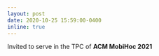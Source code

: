 ```yaml
---
layout: post
date: 2020-10-25 15:59:00-0400
inline: true
---
```


Invited to serve in the TPC of <strong>ACM MobiHoc 2021</strong>
